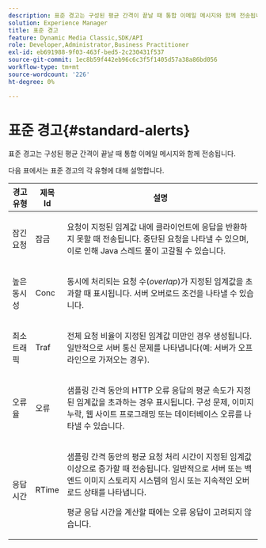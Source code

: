 ```yaml
---
description: 표준 경고는 구성된 평균 간격이 끝날 때 통합 이메일 메시지와 함께 전송됩니다.
solution: Experience Manager
title: 표준 경고
feature: Dynamic Media Classic,SDK/API
role: Developer,Administrator,Business Practitioner
exl-id: eb691988-9f03-463f-bed5-2c230431f537
source-git-commit: 1ec8b59f442eb96c6c3f5f1405d57a38a86bd056
workflow-type: tm+mt
source-wordcount: '226'
ht-degree: 0%

---
```


# 표준 경고{#standard-alerts}

표준 경고는 구성된 평균 간격이 끝날 때 통합 이메일 메시지와 함께 전송됩니다.

다음 표에서는 표준 경고의 각 유형에 대해 설명합니다.

<table id="table_02611F1B920E48A6973BFA969CA564EB"> 
 <thead> 
  <tr> 
   <th class="entry"> <b>경고 유형</b> </th> 
   <th class="entry"> <b>제목 Id</b> </th> 
   <th class="entry"> <b>설명</b> </th> 
  </tr> 
 </thead>
 <tbody> 
  <tr> 
   <td> <p>잠긴 요청 </p> </td> 
   <td> <p>잠금 </p> </td> 
   <td> <p>요청이 지정된 임계값 내에 클라이언트에 응답을 반환하지 못할 때 전송됩니다. 중단된 요청을 나타낼 수 있으며, 이로 인해 Java 스레드 풀이 고갈될 수 있습니다. </p> </td> 
  </tr> 
  <tr> 
   <td> <p>높은 동시성 </p> </td> 
   <td> <p>Conc </p> </td> 
   <td> 동시에 처리되는 요청 수(<i>overlap</i>)가 지정된 임계값을 초과할 때 표시됩니다. 서버 오버로드 조건을 나타낼 수 있습니다. </td> 
  </tr> 
  <tr> 
   <td> <p>최소 트래픽 </p> </td> 
   <td> <p>Traf </p> </td> 
   <td> <p>전체 요청 비율이 지정된 임계값 미만인 경우 생성됩니다. 일반적으로 서버 통신 문제를 나타냅니다(예: 서버가 오프라인으로 가져오는 경우). </p> </td> 
  </tr> 
  <tr> 
   <td> <p>오류율 </p> </td> 
   <td> <p>오류 </p> </td> 
   <td> <p>샘플링 간격 동안의 HTTP 오류 응답의 평균 속도가 지정된 임계값을 초과하는 경우 표시됩니다. 구성 문제, 이미지 누락, 웹 사이트 프로그래밍 또는 데이터베이스 오류를 나타낼 수 있습니다. </p> </td> 
  </tr> 
  <tr> 
   <td> <p>응답 시간 </p> </td> 
   <td> <p>RTime </p> </td> 
   <td> <p>샘플링 간격 동안의 평균 요청 처리 시간이 지정된 임계값 이상으로 증가할 때 전송됩니다. 일반적으로 서버 또는 백엔드 이미지 스토리지 시스템의 임시 또는 지속적인 오버로드 상태를 나타냅니다. </p> <p>평균 응답 시간을 계산할 때에는 오류 응답이 고려되지 않습니다. </p> </td> 
  </tr> 
 </tbody> 
</table>
